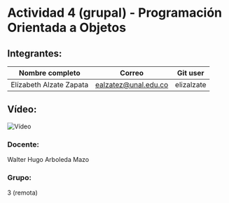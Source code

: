 # Actividad 4 (grupal) - Programación Orientada a Objetos

## Integrantes:
|Nombre completo                       |Correo                  |Git user            |
|--------------------------------------|------------------------|--------------------|
|Elízabeth Alzate Zapata               |ealzatez@unal.edu.co    | elizalzate         |

## Vídeo:
![Vídeo](https://youtu.be/A8PZsiZk4pE)

### Docente:
Walter Hugo Arboleda Mazo

### Grupo:
3 (remota)


